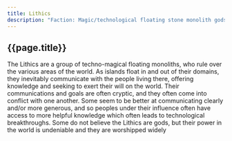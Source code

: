 ```yaml
---
title: Lithics
description: "Faction: Magic/technological floating stone monolith gods of the realms."
---
```


## {{page.title}}

The Lithics are a group of techno-magical floating monoliths, who rule over the various areas of the world. As islands float in and out of their domains, they inevitably communicate with the people living there, offering knowledge and seeking to exert their will on the world. Their communications and goals are often cryptic, and they often come into conflict with one another. Some seem to be better at communicating clearly and/or more generous, and so peoples under their influence often have access to more helpful knowledge which often leads to technological breakthroughs. Some do not believe the Lithics are gods, but their power in the world is undeniable and they are worshipped widely
